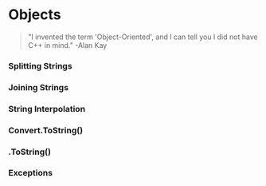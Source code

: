 # Objects

> "I invented the term 'Object-Oriented', and I can tell you I did not have C++ in mind."
> -Alan Kay



### Splitting Strings

### Joining Strings

### String Interpolation

### Convert.ToString()

### .ToString()

### Exceptions
